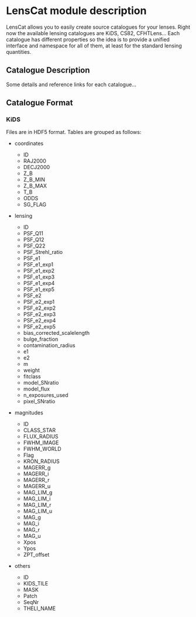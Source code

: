 # LensCat module description

LensCat allows you to easily create source catalogues for your lenses.
Right now the available lensing catalogues are KiDS, CS82, CFHTLens...
Each catalogue has different properties so the idea is to provide a 
unified interface and namespace for all of them, at least for the
standard lensing quantities. 


## Catalogue Description

Some details and reference links for each catalogue...


## Catalogue Format

### KiDS

Files are in HDF5 format. Tables are grouped as follows:

 - coordinates
    - ID
    - RAJ2000
    - DECJ2000
    - Z_B
    - Z_B_MIN
    - Z_B_MAX
    - T_B
    - ODDS
    - SG_FLAG

 - lensing
    - ID
    - PSF_Q11
    - PSF_Q12
    - PSF_Q22
    - PSF_Strehl_ratio
    - PSF_e1
    - PSF_e1_exp1
    - PSF_e1_exp2
    - PSF_e1_exp3
    - PSF_e1_exp4
    - PSF_e1_exp5
    - PSF_e2
    - PSF_e2_exp1
    - PSF_e2_exp2
    - PSF_e2_exp3
    - PSF_e2_exp4
    - PSF_e2_exp5
    - bias_corrected_scalelength
    - bulge_fraction
    - contamination_radius
    - e1
    - e2
    - m
    - weight
    - fitclass
    - model_SNratio
    - model_flux
    - n_exposures_used
    - pixel_SNratio

 - magnitudes
    - ID
    - CLASS_STAR
    - FLUX_RADIUS
    - FWHM_IMAGE
    - FWHM_WORLD
    - Flag
    - KRON_RADIUS
    - MAGERR_g
    - MAGERR_i
    - MAGERR_r
    - MAGERR_u
    - MAG_LIM_g
    - MAG_LIM_i
    - MAG_LIM_r
    - MAG_LIM_u
    - MAG_g
    - MAG_i
    - MAG_r
    - MAG_u
    - Xpos
    - Ypos
    - ZPT_offset

 - others
    - ID
    - KIDS_TILE
    - MASK
    - Patch
    - SeqNr
    - THELI_NAME

